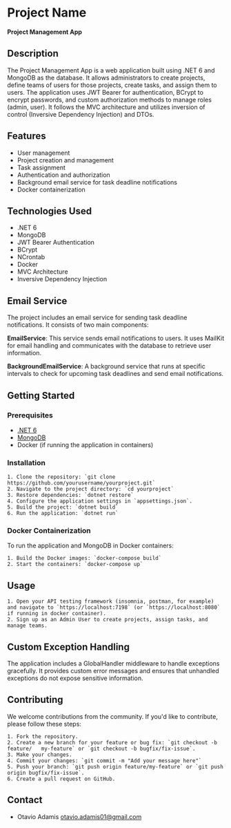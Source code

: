 # Project Name

**Project Management App**

## Description

The Project Management App is a web application built using .NET 6 and MongoDB as the database. It allows administrators to create projects, define teams of users for those projects, create tasks, and assign them to users. The application uses JWT Bearer for authentication, BCrypt to encrypt passwords, and custom authorization methods to manage roles (admin, user). It follows the MVC architecture and utilizes inversion of control (Inversive Dependency Injection) and DTOs.

## Features

- User management
- Project creation and management
- Task assignment
- Authentication and authorization
- Background email service for task deadline notifications
- Docker containerization

## Technologies Used

- .NET 6
- MongoDB
- JWT Bearer Authentication
- BCrypt
- NCrontab
- Docker
- MVC Architecture
- Inversive Dependency Injection

## Email Service

The project includes an email service for sending task deadline notifications. It consists of two main components:

**EmailService**: This service sends email notifications to users. It uses MailKit for email handling and communicates with the database to retrieve user information.
    
**BackgroundEmailService**: A background service that runs at specific intervals to check for upcoming task deadlines and send email notifications.

## Getting Started

### Prerequisites

- [.NET 6](https://dotnet.microsoft.com/download/dotnet/6.0)
- [MongoDB](https://www.mongodb.com/try/download/community)
- Docker (if running the application in containers)

### Installation

    1. Clone the repository: `git clone https://github.com/yourusername/yourproject.git`
    2. Navigate to the project directory: `cd yourproject`
    3. Restore dependencies: `dotnet restore`
    4. Configure the application settings in `appsettings.json`.
    5. Build the project: `dotnet build`
    6. Run the application: `dotnet run`

### Docker Containerization

To run the application and MongoDB in Docker containers:

    1. Build the Docker images: `docker-compose build`
    2. Start the containers: `docker-compose up`

## Usage

    1. Open your API testing framework (insomnia, postman, for example) and navigate to `https://localhost:7198` (or `https://localhost:8080` if running in docker container).
    2. Sign up as an Admin User to create projects, assign tasks, and manage teams.

## Custom Exception Handling

The application includes a GlobalHandler middleware to handle exceptions gracefully. It provides custom error messages and ensures that unhandled exceptions do not expose sensitive information.

## Contributing

We welcome contributions from the community. If you'd like to contribute, please follow these steps:

    1. Fork the repository.
    2. Create a new branch for your feature or bug fix: `git checkout -b feature/   my-feature` or `git checkout -b bugfix/fix-issue`.
    3. Make your changes.
    4. Commit your changes: `git commit -m "Add your message here"`
    5. Push your branch: `git push origin feature/my-feature` or `git push origin bugfix/fix-issue`.
    6. Create a pull request on GitHub.

## Contact

- Otavio Adamis otavio.adamis01@gmail.com






